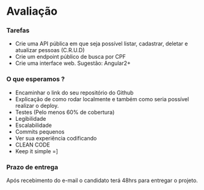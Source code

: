 # Avaliação

### Tarefas

- Crie uma API pública em que seja possível listar, cadastrar, deletar e atualizar pessoas (C.R.U.D)
- Crie um endpoint público de busca por CPF
- Crie uma interface web. Sugestão: Angular2+


### O que esperamos ?
- Encaminhar o link do seu repositório do Github
- Explicação de como rodar localmente e também como seria possível realizar o deploy.
- Testes (Pelo menos 60% de cobertura)
- Legibilidade
- Escalabilidade
- Commits pequenos
- Ver sua experiência codificando
- CLEAN CODE
- Keep it simple =] 

### Prazo de entrega
Após recebimento do e-mail o candidato terá 48hrs para entregar o projeto.
